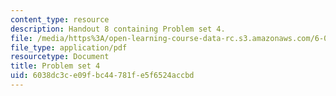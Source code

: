 ```yaml
---
content_type: resource
description: Handout 8 containing Problem set 4.
file: /media/https%3A/open-learning-course-data-rc.s3.amazonaws.com/6-006-introduction-to-algorithms-spring-2008/6038dc3ce09fbc44781fe5f6524accbd_ps4.pdf
file_type: application/pdf
resourcetype: Document
title: Problem set 4
uid: 6038dc3c-e09f-bc44-781f-e5f6524accbd
---
```

